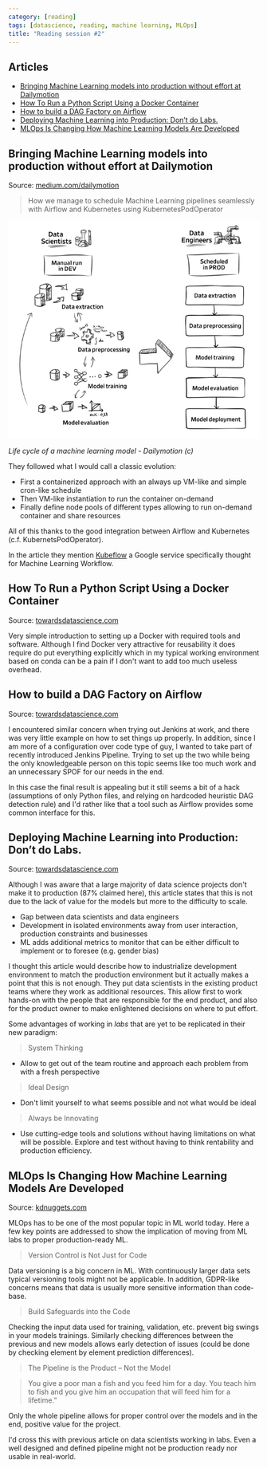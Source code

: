 ```yaml
---
category: [reading]
tags: [datascience, reading, machine learning, MLOps]
title: "Reading session #2"
---
```


## Articles

- [Bringing Machine Learning models into production without effort at Dailymotion](#bringing-machine-learning-models-into-production-without-effort-at-dailymotion)
- [How To Run a Python Script Using a Docker Container](#how-to-run-a-python-script-using-a-docker-container)
- [How to build a DAG Factory on Airflow](#how-to-build-a-dag-factory-on-airflow)
- [Deploying Machine Learning into Production: Don’t do Labs.](#deploying-machine-learning-into-production-dont-do-labs)
- [MLOps Is Changing How Machine Learning Models Are Developed](#mlops-is-changing-how-machine-learning-models-are-developed)


<!-- -->

## Bringing Machine Learning models into production without effort at Dailymotion

Source: [medium.com/dailymotion](https://medium.com/dailymotion/bring-machine-learning-models-faster-to-production-with-airflow-and-kubernetes-e9d47ca3bee5)

> How we manage to schedule Machine Learning pipelines seamlessly with Airflow and Kubernetes using KubernetesPodOperator

![Data Scientists versus Data Engineers](/assets/2021-00-00-reading-sessions/dailymotion_bring-machine-learning-models.png)

*Life cycle of a machine learning model - Dailymotion (c)*

They followed what I would call a classic evolution:
* First a containerized approach with an always up VM-like and simple cron-like schedule
* Then VM-like instantiation to run the container on-demand
* Finally define node pools of different types allowing to run on-demand container and share resources

All of this thanks to the good integration between Airflow and Kubernetes (c.f. KubernetsPodOperator).

In the article they mention [Kubeflow](https://www.kubeflow.org/docs/about/kubeflow/) a Google service specifically thought for Machine Learning Workflow.



## How To Run a Python Script Using a Docker Container

Source: [towardsdatascience.com](https://towardsdatascience.com/how-to-mount-a-directory-inside-a-docker-container-4cee379c298b)

Very simple introduction to setting up a Docker with required tools and software. Although I find Docker very attractive for reusability it does require do put everything explicitly which in my typical working environment based on conda can be a pain if I don't want to add too much useless overhead.

## How to build a DAG Factory on Airflow

Source: [towardsdatascience.com](https://towardsdatascience.com/how-to-build-a-dag-factory-on-airflow-9a19ab84084c)

I encountered similar concern when trying out Jenkins at work, and there was very little example on how to set things up properly. In addition, since I am more of a configuration over code type of guy, I wanted to take part of recently introduced Jenkins Pipeline. Trying to set up the two while being the only knowledgeable person on this topic seems like too much work and an unnecessary SPOF for our needs in the end.

In this case the final result is appealing but it still seems a bit of a hack (assumptions of only Python files, and relying on hardcoded heuristic DAG detection rule) and I'd rather like that a tool such as Airflow provides some common interface for this.

## Deploying Machine Learning into Production: Don’t do Labs.

Source: [towardsdatascience.com](https://towardsdatascience.com/deploying-machine-learning-into-production-dont-do-labs-7dd35576da3f)

Although I was aware that a large majority of data science projects don't make it to production (87% claimed here), this article states that this is not due to the lack of value for the models but more to the difficulty to scale.

* Gap between data scientists and data engineers
* Development in isolated environments away from user interaction, production constraints and businesses
* ML adds additional metrics to monitor that can be either difficult to implement or to foresee (e.g. gender bias)

I thought this article would describe how to industrialize development environment to match the production environment but it actually makes a point that this is not enough. They put data scientists in the existing product teams where they work as additional resources. This allow first to work hands-on with the people that are responsible for the end product, and also for the product owner to make enlightened decisions on where to put effort.

Some advantages of working in *labs* that are yet to be replicated in their new paradigm:

> System Thinking
* Allow to get out of the team routine and approach each problem from with a fresh perspective

> Ideal Design
* Don't limit yourself to what seems possible and not what would be ideal

> Always be Innovating
* Use cutting-edge tools and solutions without having limitations on what will be possible. Explore and test without having to think rentability and production efficiency.

## MLOps Is Changing How Machine Learning Models Are Developed

Source: [kdnuggets.com](https://www.kdnuggets.com/2020/12/mlops-changing-machine-learning-developed.html)

MLOps has to be one of the most popular topic in ML world today. Here a few key points are addressed to show the implication of moving from ML labs to proper production-ready ML.

> Version Control is Not Just for Code

Data versioning is a big concern in ML. With continuously larger data sets typical versioning tools might not be applicable. In addition, GDPR-like concerns means that data is usually more sensitive information than code-base.

> Build Safeguards into the Code

Checking the input data used for training, validation, etc. prevent big swings in your models trainings. Similarly checking differences between the previous and new models allows early detection of issues (could be done by checking element by element prediction differences).

> The Pipeline is the Product – Not the Model

> You give a poor man a fish and you feed him for a day. You teach him to fish and you give him an occupation that will feed him for a lifetime.”

Only the whole pipeline allows for proper control over the models and in the end, positive value for the project.

I'd cross this with previous article on data scientists working in labs. Even a well designed and defined pipeline might not be production ready nor usable in real-world.
